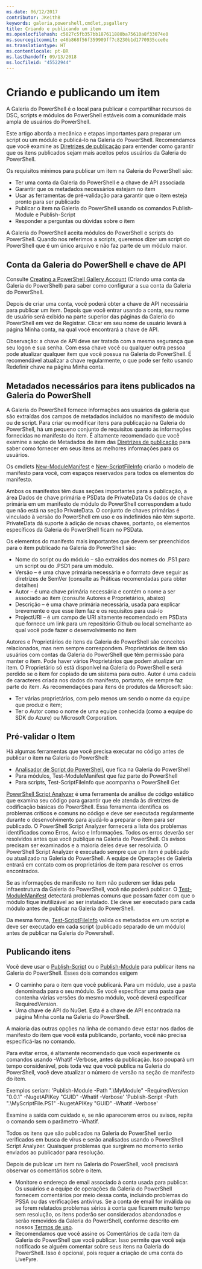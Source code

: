```yaml
---
ms.date: 06/12/2017
contributor: JKeithB
keywords: galeria,powershell,cmdlet,psgallery
title: Criando e publicando um item
ms.openlocfilehash: c5027c5fb357bb187611880ba75610a8f33074e0
ms.sourcegitcommit: e46b868f56f359909ff7c8230b1d1770935cce0e
ms.translationtype: HT
ms.contentlocale: pt-BR
ms.lasthandoff: 09/13/2018
ms.locfileid: "45522944"
---
```

# <a name="creating-and-publishing-an-item"></a>Criando e publicando um item

A Galeria do PowerShell é o local para publicar e compartilhar recursos de DSC, scripts e módulos do PowerShell estáveis com a comunidade mais ampla de usuários do PowerShell.

Este artigo aborda a mecânica e etapas importantes para preparar um script ou um módulo e publicá-lo na Galeria do PowerShell.
Recomendamos que você examine as [Diretrizes de publicação](https://msdn.microsoft.com/powershell/gallery/psgallery/psgallery-PublishingGuidelines) para entender como garantir que os itens publicados sejam mais aceitos pelos usuários da Galeria do PowerShell.

Os requisitos mínimos para publicar um item na Galeria do PowerShell são:

- Ter uma conta da Galeria do PowerShell e a chave de API associada
- Garantir que os metadados necessários estejam no item
- Usar as ferramentas de pré-validação para garantir que o item esteja pronto para ser publicado
- Publicar o item na Galeria do PowerShell usando os comandos Publish-Module e Publish-Script
- Responder a perguntas ou dúvidas sobre o item

A Galeria do PowerShell aceita módulos do PowerShell e scripts do PowerShell.
Quando nos referimos a scripts, queremos dizer um script do PowerShell que é um único arquivo e não faz parte de um módulo maior.

## <a name="powershell-gallery-account-and-api-key"></a>Conta da Galeria do PowerShell e chave de API

Consulte [Creating a PowerShell Gallery Account](https://msdn.microsoft.com/powershell/gallery/psgallery/psgallery_creating_an_account) (Criando uma conta da Galeria do PowerShell) para saber como configurar a sua conta da Galeria do PowerShell.

Depois de criar uma conta, você poderá obter a chave de API necessária para publicar um item.
Depois que você entrar usando a conta, seu nome de usuário será exibido na parte superior das páginas da Galeria do PowerShell em vez de Registrar.
Clicar em seu nome de usuário levará à página Minha conta, na qual você encontrará a chave de API.

Observação: a chave de API deve ser tratada com a mesma segurança que seu logon e sua senha.
Com essa chave você ou qualquer outra pessoa pode atualizar qualquer item que você possua na Galeria do PowerShell.
É recomendável atualizar a chave regularmente, o que pode ser feito usando Redefinir chave na página Minha conta.

## <a name="required-metadata-for-items-published-to-the-powershell-gallery"></a>Metadados necessários para itens publicados na Galeria do PowerShell

A Galeria do PowerShell fornece informações aos usuários da galeria que são extraídas dos campos de metadados incluídos no manifesto de módulo ou de script.
Para criar ou modificar itens para publicação na Galeria do PowerShell, há um pequeno conjunto de requisitos quanto às informações fornecidas no manifesto do item.
É altamente recomendado que você examine a seção de Metadados de item das [Diretrizes de publicação](https://msdn.microsoft.com/powershell/gallery/psgallery/psgallery-PublishingGuidelines) para saber como fornecer em seus itens as melhores informações para os usuários.

Os cmdlets [New-ModuleManifest](https://msdn.microsoft.com/powershell/gallery/psget/module/ModuleManifest-Reference) e [New-ScriptFileInfo](https://msdn.microsoft.com/powershell/gallery/psget/script/psget_new-scriptfileinfo) criarão o modelo de manifesto para você, com espaços reservados para todos os elementos do manifesto.

Ambos os manifestos têm duas seções importantes para a publicação, a área Dados de chave primária e PSData de PrivateData Os dados de chave primária em um manifesto de módulo do PowerShell correspondem a tudo que não está na seção PrivateData.
O conjunto de chaves primárias é vinculado à versão do PowerShell em uso e os indefinidos não têm suporte.
PrivateData dá suporte à adição de novas chaves, portanto, os elementos específicos da Galeria do PowerShell ficam no PSData.


Os elementos do manifesto mais importantes que devem ser preenchidos para o item publicado na Galeria do PowerShell são:

- Nome do script ou do módulo – são extraídos dos nomes do .PS1 para um script ou do .PSD1 para um módulo.
- Versão – é uma chave primária necessária e o formato deve seguir as diretrizes de SemVer (consulte as Práticas recomendadas para obter detalhes)
- Autor – é uma chave primária necessária e contém o nome a ser associado ao item (consulte Autores e Proprietários, abaixo)
- Descrição – é uma chave primária necessária, usada para explicar brevemente o que esse item faz e os requisitos para usá-lo
- ProjectURI – é um campo de URI altamente recomendado em PSData que fornece um link para um repositório Github ou local semelhante ao qual você pode fazer o desenvolvimento no item

Autores e Proprietários de itens da Galeria do PowerShell são conceitos relacionados, mas nem sempre correspondem.
Proprietários de item são usuários com contas da Galeria do PowerShell que têm permissão para manter o item. Pode haver vários Proprietários que podem atualizar um item.
O Proprietário só está disponível na Galeria do PowerShell e será perdido se o item for copiado de um sistema para outro.
Autor é uma cadeia de caracteres criada nos dados do manifesto, portanto, ele sempre faz parte do item.
As recomendações para itens de produtos da Microsoft são:

- Ter várias proprietários, com pelo menos um sendo o nome da equipe que produz o item;
- Ter o Autor como o nome de uma equipe conhecida (como a equipe do SDK do Azure) ou Microsoft Corporation.


## <a name="pre-validate-your-item"></a>Pré-validar o Item

Há algumas ferramentas que você precisa executar no código antes de publicar o item na Galeria do PowerShell:

- [Analisador de Script do PowerShell](https://www.powershellgallery.com/packages/PSScriptAnalyzer/), que fica na Galeria do PowerShell
- Para módulos, Test-ModuleManifest que faz parte do PowerShell
- Para scripts, Test-ScriptFileInfo que acompanha o PowerShell Get

[PowerShell Script Analyzer](https://www.powershellgallery.com/packages/PSScriptAnalyzer/) é uma ferramenta de análise de código estático que examina seu código para garantir que ele atenda às diretrizes de codificação básicas do PowerShell. Essa ferramenta identifica os problemas críticos e comuns no código e deve ser executada regularmente durante o desenvolvimento para ajudá-lo a preparar o item para ser publicado.
O PowerShell Script Analyzer fornecerá a lista dos problemas identificados como Erros, Aviso e Informações.
Todos os erros deverão ser resolvidos antes que você publique na Galeria do PowerShell. Os avisos precisam ser examinados e a maioria deles deve ser resolvida.
O PowerShell Script Analyzer é executado sempre que um item é publicado ou atualizado na Galeria do PowerShell.
A equipe de Operações de Galeria entrará em contato com os proprietários de item para resolver os erros encontrados.

Se as informações de manifesto no item não puderem ser lidas pela infraestrutura da Galeria do PowerShell, você não poderá publicar.
O [Test-ModuleManifest](https://msdn.microsoft.com/powershell/reference/5.1/microsoft.powershell.core/test-modulemanifest) detectará problemas comuns que possam fazer com que o módulo fique inutilizável ao ser instalado. Ele deve ser executado para cada módulo antes de publicar na Galeria do PowerShell.

Da mesma forma, [Test-ScriptFileInfo](https://msdn.microsoft.com/powershell/gallery/psget/script/psget_test-scriptfileinfo) valida os metadados em um script e deve ser executado em cada script (publicado separado de um módulo) antes de publicar na Galeria do Powershell.


## <a name="publishing-items"></a>Publicando itens

Você deve usar o [Publish-Script](https://msdn.microsoft.com/powershell/gallery/psget/script/psget_publish-script) ou o [Publish-Module](https://msdn.microsoft.com/powershell/gallery/psget/module/psget_publish-module) para publicar itens na Galeria do PowerShell.
Esses dois comandos exigem

- O caminho para o item que você publicará. Para um módulo, use a pasta denominada para o seu módulo. Se você especificar uma pasta que contenha várias versões do mesmo módulo, você deverá especificar RequiredVersion.
- Uma chave de API do NuGet. Esta é a chave de API encontrada na página Minha conta na Galeria do PowerShell.

A maioria das outras opções na linha de comando deve estar nos dados de manifesto do item que você está publicando, portanto, você não precisa especificá-las no comando.

Para evitar erros, é altamente recomendado que você experimente os comandos usando -Whatif -Verbose, antes da publicação.
Isso poupará um tempo considerável, pois toda vez que você publica na Galeria do PowerShell, você deve atualizar o número de versão na seção de manifesto do item.

Exemplos seriam: 'Publish-Module -Path ".\MyModule" -RequiredVersion "0.0.1" -NugetAPIKey "GUID" -Whatif -Verbose' 'Publish-Script -Path ".\MyScriptFile.PS1" -NugetAPIKey "GUID" -Whatif -Verbose'

Examine a saída com cuidado e, se não aparecerem erros ou avisos, repita o comando sem o parâmetro -Whatif.

Todos os itens que são publicados na Galeria do PowerShell serão verificados em busca de vírus e serão analisados usando o PowerShell Script Analyzer.
Quaisquer problemas que surgirem no momento serão enviados ao publicador para resolução.

Depois de publicar um item na Galeria do PowerShell, você precisará observar os comentários sobre o item.

- Monitore o endereço de email associado à conta usada para publicar.
Os usuários e a equipe de operações da Galeria do PowerShell fornecem comentários por meio dessa conta, incluindo problemas do PSSA ou das verificações antivírus.
Se a conta de email for inválida ou se forem relatados problemas sérios à conta que ficarem muito tempo sem resolução, os itens poderão ser considerados abandonados e serão removidos da Galeria do PowerShell, conforme descrito em nossos [Termos de uso](https://www.powershellgallery.com/policies/Terms).
- Recomendamos que você assine os Comentários de cada item da Galeria do PowerShell que você publicar.
Isso permite que você seja notificado se alguém comentar sobre seus itens na Galeria do PowerShell.
Isso é opcional, pois requer a criação de uma conta do LiveFyre.